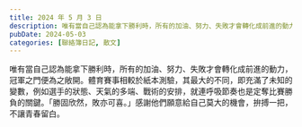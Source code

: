 ```yaml
---
title: 2024 年 5 月 3 日
description: 唯有當自己認為能拿下勝利時，所有的加油、努力、失敗才會轉化成前進的動力，冠軍之門便為之敞開。體育賽事相較於紙本測驗，其最大的不同，即充滿了未知的變數，例如選手的狀態、天氣的多端、戰術的安排，就連呼吸節……
pubDate: 2024-05-03
categories: [聯絡簿日記, 散文]
---
```


唯有當自己認為能拿下勝利時，所有的加油、努力、失敗才會轉化成前進的動力，冠軍之門便為之敞開。體育賽事相較於紙本測驗，其最大的不同，即充滿了未知的變數，例如選手的狀態、天氣的多端、戰術的安排，就連呼吸節奏也是定奪比賽勝負的關鍵。「勝固欣然，敗亦可喜。」感謝他們願意給自己莫大的機會，拚搏一把，不讓青春留白。
